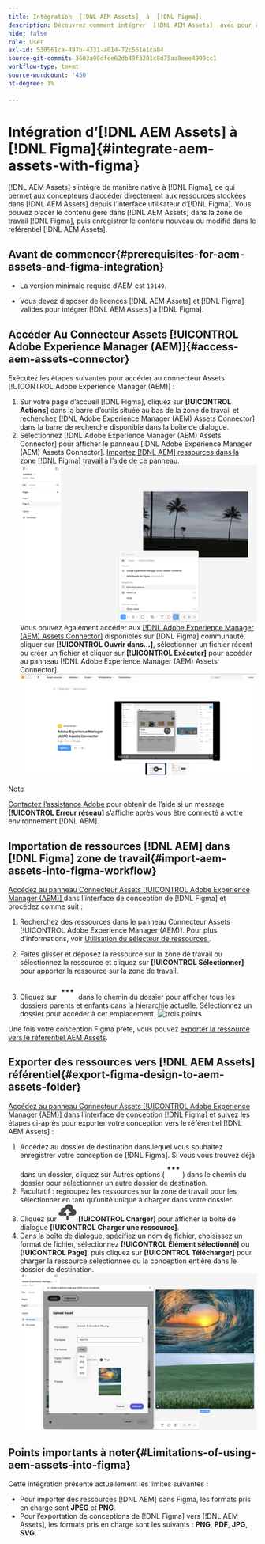 ```yaml
---
title: Intégration  [!DNL AEM Assets]  à  [!DNL Figma].
description: Découvrez comment intégrer  [!DNL AEM Assets]  avec pour accéder  [!DNL Figma]  ressources de votre entreprise et les utiliser dans votre workflow  [!DNL Figma]  conception.
hide: false
role: User
exl-id: 530561ca-497b-4331-a014-72c561e1ca84
source-git-commit: 3603a98dfee62db49f3201c8d75aa8eee4909cc1
workflow-type: tm+mt
source-wordcount: '450'
ht-degree: 1%

---
```



# Intégration d’[!DNL AEM Assets] à [!DNL Figma]{#integrate-aem-assets-with-figma}

[!DNL AEM Assets] s’intègre de manière native à [!DNL Figma], ce qui permet aux concepteurs d’accéder directement aux ressources stockées dans [!DNL AEM Assets] depuis l’interface utilisateur d’[!DNL Figma]. Vous pouvez placer le contenu géré dans [!DNL AEM Assets] dans la zone de travail [!DNL Figma], puis enregistrer le contenu nouveau ou modifié dans le référentiel [!DNL AEM Assets].

## Avant de commencer{#prerequisites-for-aem-assets-and-figma-integration}

* La version minimale requise d’AEM est `19149`.

* Vous devez disposer de licences [!DNL AEM Assets] et [!DNL Figma] valides pour intégrer [!DNL AEM Assets] à [!DNL Figma].

## Accéder Au Connecteur Assets [!UICONTROL Adobe Experience Manager (AEM)]{#access-aem-assets-connector}

Exécutez les étapes suivantes pour accéder au connecteur Assets [!UICONTROL Adobe Experience Manager (AEM)] :

1. Sur votre page d’accueil [!DNL Figma], cliquez sur **[!UICONTROL Actions]** dans la barre d’outils située au bas de la zone de travail et recherchez [!DNL Adobe Experience Manager (AEM) Assets Connector] dans la barre de recherche disponible dans la boîte de dialogue.
1. Sélectionnez [!DNL Adobe Experience Manager (AEM) Assets Connector] pour afficher le panneau [!DNL Adobe Experience Manager (AEM) Assets Connector]. [Importez  [!DNL AEM]  ressources dans la zone  [!DNL Figma]  travail](#import-aem-assets-into-figma-workflow) à l’aide de ce panneau.
   ![actions ](/help/assets/assets/actions-on-figma.png)
Vous pouvez également accéder aux [[!DNL Adobe Experience Manager (AEM) Assets Connector]](https://www.figma.com/community/plugin/1512561378275712210/adobe-experience-manager-aem-assets-connector) disponibles sur [!DNL Figma] communauté, cliquer sur **[!UICONTROL Ouvrir dans...]**, sélectionner un fichier récent ou créer un fichier et cliquer sur **[!UICONTROL Exécuter]** pour accéder au panneau [!DNL Adobe Experience Manager (AEM) Assets Connector].
   ![plugin-page-on-figma-community](/help/assets/assets/plugin-page-on-figma-community.png)

>[!NOTE]
>
> [Contactez l’assistance Adobe](https://helpx.adobe.com/fr/contact.html) pour obtenir de l’aide si un message **[!UICONTROL Erreur réseau]** s’affiche après vous être connecté à votre environnement [!DNL AEM].

## Importation de ressources [!DNL AEM] dans [!DNL Figma] zone de travail{#import-aem-assets-into-figma-workflow}

[Accédez au panneau Connecteur Assets [!UICONTROL Adobe Experience Manager (AEM)] ](#access-aem-assets-connector) dans l’interface de conception de [!DNL Figma] et procédez comme suit :

1. Recherchez des ressources dans le panneau Connecteur Assets [!UICONTROL Adobe Experience Manager (AEM)]. Pour plus d’informations, voir [ Utilisation du sélecteur de ressources ](https://experienceleague.adobe.com/fr/docs/experience-manager-cloud-service/content/assets/manage/asset-selector/overview-asset-selector#using-asset-selector).

1. Faites glisser et déposez la ressource sur la zone de travail ou sélectionnez la ressource et cliquez sur **[!UICONTROL Sélectionner]** pour apporter la ressource sur la zone de travail.

1. Cliquez sur ![trois points](/help/assets/assets/three-dots.svg) dans le chemin du dossier pour afficher tous les dossiers parents et enfants dans la hiérarchie actuelle. Sélectionnez un dossier pour accéder à cet emplacement.
   ![trois points](/help/assets/assets/assets-folder-structure.png)

Une fois votre conception Figma prête, vous pouvez [exporter la ressource vers le référentiel AEM Assets](#export-figma-design-to-aem-assets-folder).

## Exporter des ressources vers [!DNL AEM Assets] référentiel{#export-figma-design-to-aem-assets-folder}

[Accédez au panneau Connecteur Assets [!UICONTROL Adobe Experience Manager (AEM)] ](#access-aem-assets-connector) dans l’interface de conception [!DNL Figma] et suivez les étapes ci-après pour exporter votre conception vers le référentiel [!DNL AEM Assets] :

1. Accédez au dossier de destination dans lequel vous souhaitez enregistrer votre conception de [!DNL Figma]. Si vous vous trouvez déjà dans un dossier, cliquez sur Autres options (![points de suspension](/help/assets/assets/three-dots.svg)) dans le chemin du dossier pour sélectionner un autre dossier de destination.
1. Facultatif : regroupez les ressources sur la zone de travail pour les sélectionner en tant qu’unité unique à charger dans votre dossier.
1. Cliquez sur ![Chargement de fichier](/help/assets/assets/upload-icon.svg) **[!UICONTROL Charger]** pour afficher la boîte de dialogue **[!UICONTROL Charger une ressource]**.
1. Dans la boîte de dialogue, spécifiez un nom de fichier, choisissez un format de fichier, sélectionnez **[!UICONTROL Élément sélectionné]** ou **[!UICONTROL Page]**, puis cliquez sur **[!UICONTROL Télécharger]** pour charger la ressource sélectionnée ou la conception entière dans le dossier de destination.
   ![charger la conception figma](/help/assets/assets/upload-figma-design.png)

## Points importants à noter{#Limitations-of-using-aem-assets-into-figma}

Cette intégration présente actuellement les limites suivantes :

* Pour importer des ressources [!DNL AEM] dans Figma, les formats pris en charge sont **JPEG** et **PNG**.
* Pour l’exportation de conceptions de [!DNL Figma] vers [!DNL AEM Assets], les formats pris en charge sont les suivants : **PNG**, **PDF**, **JPG**, **SVG**.
